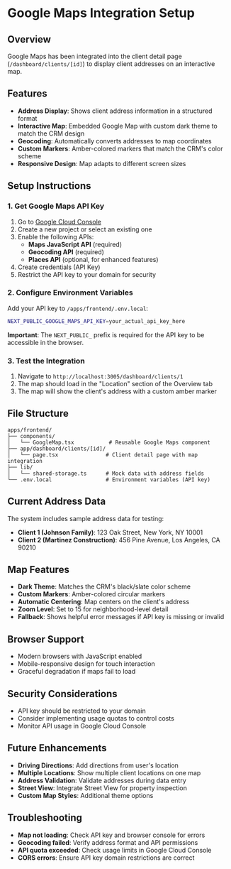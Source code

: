 # Google Maps Integration Setup

## Overview

Google Maps has been integrated into the client detail page (`/dashboard/clients/[id]`) to display client addresses on an interactive map.

## Features

- **Address Display**: Shows client address information in a structured format
- **Interactive Map**: Embedded Google Map with custom dark theme to match the CRM design
- **Geocoding**: Automatically converts addresses to map coordinates
- **Custom Markers**: Amber-colored markers that match the CRM's color scheme
- **Responsive Design**: Map adapts to different screen sizes

## Setup Instructions

### 1. Get Google Maps API Key

1. Go to [Google Cloud Console](https://console.cloud.google.com/apis/credentials)
2. Create a new project or select an existing one
3. Enable the following APIs:
   - **Maps JavaScript API** (required)
   - **Geocoding API** (required)
   - **Places API** (optional, for enhanced features)
4. Create credentials (API Key)
5. Restrict the API key to your domain for security

### 2. Configure Environment Variables

Add your API key to `/apps/frontend/.env.local`:

```bash
NEXT_PUBLIC_GOOGLE_MAPS_API_KEY=your_actual_api_key_here
```

**Important**: The `NEXT_PUBLIC_` prefix is required for the API key to be accessible in the browser.

### 3. Test the Integration

1. Navigate to `http://localhost:3005/dashboard/clients/1`
2. The map should load in the "Location" section of the Overview tab
3. The map will show the client's address with a custom amber marker

## File Structure

```
apps/frontend/
├── components/
│   └── GoogleMap.tsx           # Reusable Google Maps component
├── app/dashboard/clients/[id]/
│   └── page.tsx               # Client detail page with map integration
├── lib/
│   └── shared-storage.ts      # Mock data with address fields
└── .env.local                 # Environment variables (API key)
```

## Current Address Data

The system includes sample address data for testing:

- **Client 1 (Johnson Family)**: 123 Oak Street, New York, NY 10001
- **Client 2 (Martinez Construction)**: 456 Pine Avenue, Los Angeles, CA 90210

## Map Features

- **Dark Theme**: Matches the CRM's black/slate color scheme
- **Custom Markers**: Amber-colored circular markers
- **Automatic Centering**: Map centers on the client's address
- **Zoom Level**: Set to 15 for neighborhood-level detail
- **Fallback**: Shows helpful error messages if API key is missing or invalid

## Browser Support

- Modern browsers with JavaScript enabled
- Mobile-responsive design for touch interaction
- Graceful degradation if maps fail to load

## Security Considerations

- API key should be restricted to your domain
- Consider implementing usage quotas to control costs
- Monitor API usage in Google Cloud Console

## Future Enhancements

- **Driving Directions**: Add directions from user's location
- **Multiple Locations**: Show multiple client locations on one map
- **Address Validation**: Validate addresses during data entry
- **Street View**: Integrate Street View for property inspection
- **Custom Map Styles**: Additional theme options

## Troubleshooting

- **Map not loading**: Check API key and browser console for errors
- **Geocoding failed**: Verify address format and API permissions
- **API quota exceeded**: Check usage limits in Google Cloud Console
- **CORS errors**: Ensure API key domain restrictions are correct
